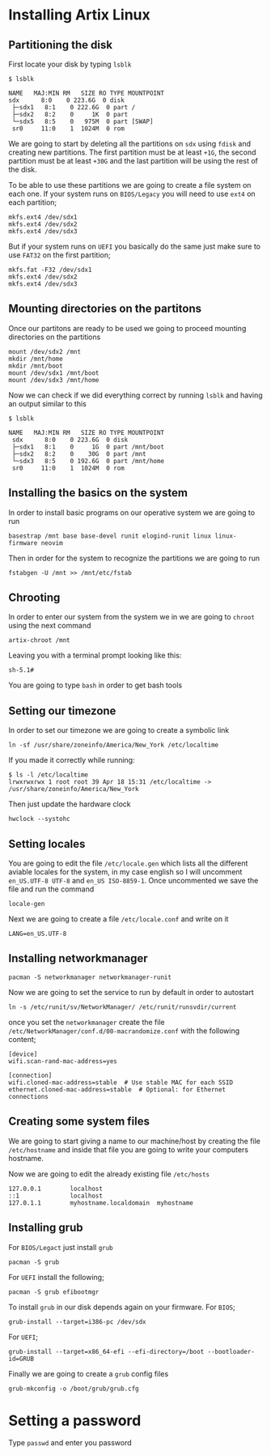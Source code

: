 # Installing Artix Linux

## Partitioning the disk
First locate your disk by typing `lsblk`


    $ lsblk
    
    NAME   MAJ:MIN RM   SIZE RO TYPE MOUNTPOINT
    sdx      8:0    0 223.6G  0 disk
     ├─sdx1   8:1    0 222.6G  0 part /
     ├─sdx2   8:2    0     1K  0 part
     └─sdx5   8:5    0   975M  0 part [SWAP]
     sr0     11:0    1  1024M  0 rom
 
We are going to start by deleting all the partitions on `sdx` using `fdisk` and creating new partitions. The first partition must be at least `+1G`, the second partition must be at least `+30G` and the last partition will be using the rest of the disk.

To be able to use these partitions we are going to create a file system on each one. If your system runs on `BIOS/Legacy` you will need to use `ext4` on each partition;

    mkfs.ext4 /dev/sdx1
    mkfs.ext4 /dev/sdx2
    mkfs.ext4 /dev/sdx3

But if your system runs on `UEFI` you basically do the same just make sure to use `FAT32` on the first partition;


    mkfs.fat -F32 /dev/sdx1
    mkfs.ext4 /dev/sdx2
    mkfs.ext4 /dev/sdx3


## Mounting directories on the partitons

Once our partitons are ready to be used we going to proceed mounting directories on the partitions

    mount /dev/sdx2 /mnt
    mkdir /mnt/home
    mkdir /mnt/boot
    mount /dev/sdx1 /mnt/boot
    mount /dev/sdx3 /mnt/home
    
Now we can check if we did everything correct by running `lsblk` and having an output similar to this

    $ lsblk
    
    NAME   MAJ:MIN RM   SIZE RO TYPE MOUNTPOINT
     sdx      8:0    0 223.6G  0 disk
     ├─sdx1   8:1    0     1G  0 part /mnt/boot
     ├─sdx2   8:2    0    30G  0 part /mnt
     └─sdx3   8:5    0 192.6G  0 part /mnt/home
     sr0     11:0    1  1024M  0 rom
    
## Installing the basics on the system

In order to install basic programs on our operative system we are going to run

    basestrap /mnt base base-devel runit elogind-runit linux linux-firmware neovim

Then in order for the system to recognize the partitions we are going to run

    fstabgen -U /mnt >> /mnt/etc/fstab
    
## Chrooting

In order to enter our system from the system we in we are going to `chroot` using the next command

    artix-chroot /mnt
    
Leaving you with a terminal prompt looking like this:

    sh-5.1#

You are going to type `bash` in order to get bash tools

## Setting our timezone

In order to set our timezone we are going to create a symbolic link

    ln -sf /usr/share/zoneinfo/America/New_York /etc/localtime

If you made it correctly while running:

    $ ls -l /etc/localtime
    lrwxrwxrwx 1 root root 39 Apr 18 15:31 /etc/localtime -> /usr/share/zoneinfo/America/New_York

Then just update the hardware clock

    hwclock --systohc

## Setting locales

You are going to edit the file `/etc/locale.gen` which lists all the different aviable locales for the system, in my case english so I will uncomment `en_US.UTF-8 UTF-8` and `en_US ISO-8859-1`. Once uncommented we save the file and run the command

    locale-gen

Next we are going to create a file `/etc/locale.conf` and write on it

    LANG=en_US.UTF-8

## Installing networkmanager

    pacman -S networkmanager networkmanager-runit
    
Now we are going to set the service to run by default in order to autostart

    ln -s /etc/runit/sv/NetworkManager/ /etc/runit/runsvdir/current

once you set the `networkmanager` create the file `/etc/NetworkManager/conf.d/00-macrandomize.conf` with the following content;

    [device]
    wifi.scan-rand-mac-address=yes

    [connection]
    wifi.cloned-mac-address=stable  # Use stable MAC for each SSID
    ethernet.cloned-mac-address=stable  # Optional: for Ethernet connections

    
## Creating some system files

We are going to start giving a name to our machine/host by creating the file `/etc/hostname` and inside that file you are going to write your computers hostname.

Now we are going to edit the already existing file `/etc/hosts`

    127.0.0.1        localhost
    ::1              localhost
    127.0.1.1        myhostname.localdomain  myhostname
    
## Installing grub

For `BIOS/Legact` just install `grub`

    pacman -S grub

For `UEFI` install the following;

    pacman -S grub efibootmgr
    
To install `grub` in our disk depends again on your firmware. For `BIOS`;

    grub-install --target=i386-pc /dev/sdx

For `UEFI`;

    grub-install --target=x86_64-efi --efi-directory=/boot --bootloader-id=GRUB

Finally we are going to create a `grub` config files

    grub-mkconfig -o /boot/grub/grub.cfg
    
# Setting a password

Type `passwd` and enter you password
